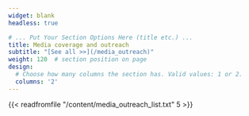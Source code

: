 ```yaml
---
widget: blank
headless: true

# ... Put Your Section Options Here (title etc.) ...
title: Media coverage and outreach
subtitle: "[See all >>](/media_outreach)"
weight: 120  # section position on page
design:
  # Choose how many columns the section has. Valid values: 1 or 2.
  columns: '2'
---
```


{{< readfromfile "/content/media_outreach_list.txt" 5 >}}
